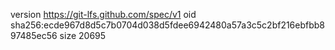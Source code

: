 version https://git-lfs.github.com/spec/v1
oid sha256:ecde967d8d5c7b0704d038d5fdee6942480a57a3c5c2bf216ebfbb897485ec56
size 20695
